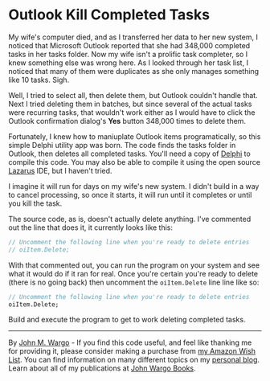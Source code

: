 # Outlook Kill Completed Tasks

My wife's computer died, and as I transferred her data to her new system, I noticed that Microsoft Outlook reported that she had 348,000 completed tasks in her tasks folder. Now my wife isn't a prolific task completer, so I knew something else was wrong here. As I looked through her task list, I noticed that many of them were duplicates as she only manages something like 10 tasks. Sigh.

Well, I tried to select all, then delete them, but Outlook couldn't handle that. Next I tried deleting them in batches, but since several of the actual tasks were recurring tasks, that wouldn't work either as I would have to click the Outlook confirmation dialog's **Yes** button 348,000 times to delete them.

Fortunately, I knew how to maniuplate Outlook items programatically, so this simple Delphi utility app was born. The code finds the tasks folder in Outlook, then deletes all completed tasks. You'll need a copy of [Delphi](https://www.embarcadero.com/products/delphi) to compile this code. You may also be able to compile it using the open source [Lazarus](https://www.lazarus-ide.org/) IDE, but I haven't tried.

I imagine it will run for days on my wife's new system. I didn't build in a way to cancel processing, so once it starts, it will run until it completes or until you kill the task.

The source code, as is, doesn't actually delete anything. I've commented out the line that does it, it currently looks like this:

``` Pascal
// Uncomment the following line when you're ready to delete entries
// oiItem.Delete;
```

With that commented out, you can run the program on your system and see what it would do if it ran for real. Once you're certain you're ready to delete (there is no going back) then uncomment the `oiItem.Delete` line line like so:

``` Pascal
// Uncomment the following line when you're ready to delete entries
oiItem.Delete;
```

Build and execute the program to get to work deleting completed tasks.

---

By [John M. Wargo](http://www.johnwargo.com) - If you find this code useful, and feel like thanking me for providing it, please consider making a purchase from [my Amazon Wish List](https://amzn.com/w/1WI6AAUKPT5P9). You can find information on many different topics on my [personal blog](http://www.johnwargo.com). Learn about all of my publications at [John Wargo Books](http://www.johnwargobooks.com).